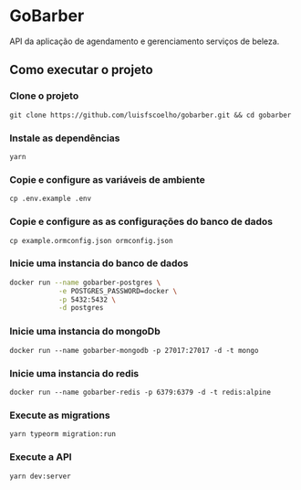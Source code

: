 # GoBarber

API da aplicação de agendamento e gerenciamento serviços de beleza.

## Como executar o projeto

### Clone o projeto

`git clone https://github.com/luisfscoelho/gobarber.git && cd gobarber`

### Instale as dependências

`yarn`

### Copie e configure as variáveis de ambiente

`cp .env.example .env`


### Copie e configure as as configurações do banco de dados

`cp example.ormconfig.json ormconfig.json`

### Inicie uma instancia do banco de dados

```bash
docker run --name gobarber-postgres \
            -e POSTGRES_PASSWORD=docker \
            -p 5432:5432 \
            -d postgres
```

### Inicie uma instancia do mongoDb

`docker run --name gobarber-mongodb -p 27017:27017 -d -t mongo`

### Inicie uma instancia do redis

`docker run --name gobarber-redis -p 6379:6379 -d -t redis:alpine`

### Execute as migrations

`yarn typeorm migration:run`

### Execute a API

`yarn dev:server`
